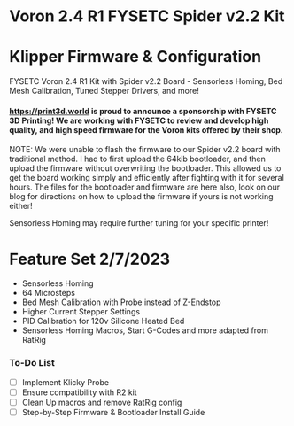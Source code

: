 # Voron 2.4 R1 FYSETC Spider v2.2 Kit
# Klipper Firmware & Configuration

FYSETC Voron 2.4 R1 Kit with Spider v2.2 Board - Sensorless Homing, Bed Mesh Calibration, Tuned Stepper Drivers, and more!

#### https://print3d.world is proud to announce a sponsorship with FYSETC 3D Printing! We are working with FYSETC to review and develop high quality, and high speed firmware for the Voron kits offered by their shop.

NOTE: We were unable to flash the firmware to our Spider v2.2 board with traditional method. I had to first upload the 64kib bootloader, and then upload the firmware without overwriting the bootloader. This allowed us to get the board working simply and efficiently after fighting with it for several hours. The files for the bootloader and firmware are here also, look on our blog for directions on how to upload the firmware if yours is not working either!

Sensorless Homing may require further tuning for your specific printer!

# Feature Set 2/7/2023

+ Sensorless Homing
+ 64 Microsteps
+ Bed Mesh Calibration with Probe instead of Z-Endstop
+ Higher Current Stepper Settings
+ PID Calibration for 120v Silicone Heated Bed
+ Sensorless Homing Macros, Start G-Codes and more adapted from RatRig


### To-Do List
- [ ] Implement Klicky Probe
- [ ] Ensure compatibility with R2 kit
- [ ] Clean Up macros and remove RatRig config
- [ ] Step-by-Step Firmware & Bootloader Install Guide
